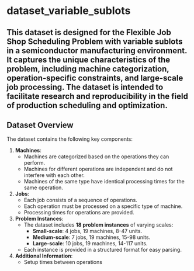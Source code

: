 # dataset_variable_sublots
This dataset is designed for the **Flexible Job Shop Scheduling Problem with variable sublots** in a semiconductor manufacturing environment. It captures the unique characteristics of the problem, including machine categorization, operation-specific constraints, and large-scale job processing. The dataset is intended to facilitate research and reproducibility in the field of production scheduling and optimization.
---

## Dataset Overview

The dataset contains the following key components:

1. **Machines**:
   - Machines are categorized based on the operations they can perform.
   - Machines for different operations are independent and do not interfere with each other.
   - Machines of the same type have identical processing times for the same operation.
2. **Jobs**:
   - Each job consists of a sequence of operations.
   - Each operation must be processed on a specific type of machine.
   - Processing times for operations are provided.
3. **Problem Instances**:
   - The dataset includes **18 problem instances** of varying scales:
     - **Small-scale**: 4 jobs, 19 machines, 8-47 units.
     - **Medium-scale**: 7 jobs, 19 machines, 15-98 units.
     - **Large-scale**: 10 jobs, 19 machines, 14-117 units.
   - Each instance is provided in a structured format for easy parsing.
4. **Additional Information**:
   - Setup times between operations
